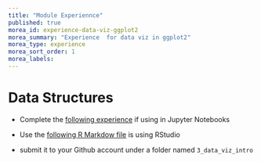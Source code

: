```yaml
---
title: "Module Experiennce"
published: true
morea_id: experience-data-viz-ggplot2
morea_summary: "Experience  for data viz in ggplot2"
morea_type: experience
morea_sort_order: 1
morea_labels:
---
```


# Data Structures 

* Complete the  [following experience](resources/data_visualization_practical.ipynb) if using in Jupyter Notebooks
* Use the [following R Markdow file](resources/data_visualization_practical.Rmd) is using RStudio
  
* submit it to your Github account under a folder named `3_data_viz_intro`

